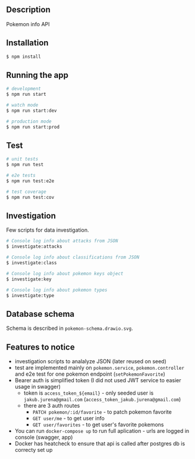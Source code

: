 ## Description

Pokemon info API

## Installation

```bash
$ npm install
```

## Running the app

```bash
# development
$ npm run start

# watch mode
$ npm run start:dev

# production mode
$ npm run start:prod
```

## Test

```bash
# unit tests
$ npm run test

# e2e tests
$ npm run test:e2e

# test coverage
$ npm run test:cov
```

## Investigation

Few scripts for data investigation.

```bash
# Console log info about attacks from JSON
$ investigate:attacks

# Console log info about classifications from JSON
$ investigate:class

# Console log info about pokemon keys object
$ investigate:key

# Console log info about pokemon types
$ investigate:type
```

## Database schema

Schema is described in `pokemon-schema.drawio.svg`.

## Features to notice

- investigation scripts to analalyze JSON (later reused on seed)
- test are implemented mainly on `pokemon.service`, `pokemon.controller` and e2e test for one pokemon endpoint (`setPokemonFavorite`)
- Bearer auth is simplified token (I did not used JWT service to easier usage in swagger)
  - token is `access_token_${email}` - only seeded user is `jakub.jurena@gmail.com` (`access_token_jakub.jurena@gmail.com`)
  - there are 3 auth routes
    - `PATCH pokemon/:id/favorite` - to patch pokemon favorite
    - `GET user/me` - to get user info
    - `GET user/favorites` - to get user's favorite pokemons
- You can run `docker-compose up` to run full aplication - urls are logged in console (swagger, app)
- Docker has heatcheck to ensure that api is called after postgres db is correcty set up
